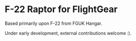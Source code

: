 # F-22 Raptor for FlightGear
Based primarily upon F-22 from FGUK Hangar.

Under early development, external contributions welcome :).
